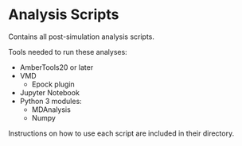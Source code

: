 # Analysis Scripts

Contains all post-simulation analysis scripts.

Tools needed to run these analyses:
- AmberTools20 or later
- VMD
    - Epock plugin
- Jupyter Notebook
- Python 3 modules:
    - MDAnalysis
    - Numpy

Instructions on how to use each script are included in their directory.
